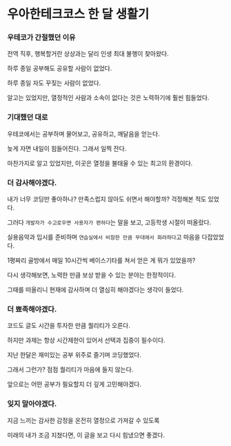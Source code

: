 # 우아한테크코스 한 달 생활기

### 우테코가 간절했던 이유

전역 직후, 행복할거란 상상과는 달리 인생 최대 불행이 찾아왔다.

하루 종일 공부해도 공유할 사람이 없었다.

하루 종일 자도 꾸짖는 사람이 없었다.

알고는 있었지만, 열정적인 사람과 소속이 없다는 것은 노력하기에 훨씬 힘들었다.

### 기대했던 대로

우테코에서는 공부하며 물어보고, 공유하고, 깨달음을 얻는다.

늦게 자면 내일이 힘들어진다. 그래서 일찍 잔다.

마찬가지로 알고 있었지만, 이곳은 열정을 불태울 수 있는 최고의 환경이다.

### 더 감사해야겠다.

내가 너무 코딩만 좋아하나? 만족스럽지 않아도 쉬면서 해야할까? 걱정해본 적도 있었다.

그러다 `개발자가 수고로우면 사용자가 편하다`는 말을 보고, 고등학생 시절이 떠올랐다.

실용음악과 입시를 준비하며 `연습실에서 비참한 만큼 무대에서 화려하다`고 마음을 다잡았었다.

1평짜리 골방에서 매일 10시간씩 베이스기타를 쳐서 얻은 게 뭐가 있었을까?

다시 생각해보면, 노력한 만큼 보상 받을 수 있는 분야는 한정적이다.

그때를 떠올리니 현재에 감사하며 더 열심히 해야겠다는 생각이 들었다.

### 더 뾰족해야겠다.

코드도 글도 시간을 투자한 만큼 퀄리티가 오른다.

하지만 과제는 항상 시간제한이 있어서 선택과 집중이 필수이다.

지난 한달은 재미있는 공부 위주로 즐기며 코딩했었다.

그래서 그런가? 점점 퀄리티가 마음에 들지 않는다.

앞으로는 어떤 공부가 필요할지 더 깊게 고민해야겠다.

### 잊지 말아야겠다.

지금 느끼는 감사한 감정을 온전히 열정으로 가져갈 수 있도록

미래의 내가 조금 지쳤다면, 이 글을 보고 다시 힘냈으면 좋겠다.
